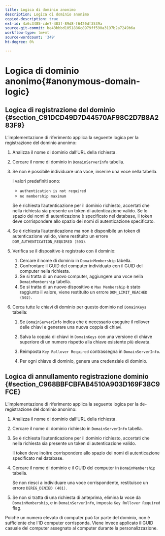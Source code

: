 ```yaml
---
title: Logica di dominio anonimo
description: Logica di dominio anonimo
copied-description: true
exl-id: 4a6c3485-cde7-403f-89d8-f6420df3539a
source-git-commit: be43bbbd1051886c8979ff590a3197b2a7249b6a
workflow-type: tm+mt
source-wordcount: '349'
ht-degree: 0%

---
```


# Logica di dominio anonimo{#anonymous-domain-logic}

## Logica di registrazione del dominio {#section_C91DCD49D7D44570AF98C2D7B8A283F9}

L’implementazione di riferimento applica la seguente logica per la registrazione del dominio anonimo:

1. Analizza il nome di dominio dall’URL della richiesta.
1. Cercare il nome di dominio in `DomainServerInfo` tabella.
1. Se non è possibile individuare una voce, inserire una voce nella tabella.

   I valori predefiniti sono:

   * `authentication is not required`
   * `no membership maximum`

   Se è richiesta l’autenticazione per il dominio richiesto, accertati che nella richiesta sia presente un token di autenticazione valido. Se lo spazio dei nomi di autenticazione è specificato nel database, il token deve corrispondere allo spazio dei nomi di autenticazione specificato.
1. Se è richiesta l’autenticazione ma non è disponibile un token di autenticazione valido, viene restituito un errore `DOM_AUTHENTICATION_REQUIRED (503)`.
1. Verifica se il dispositivo è registrato con il dominio:

   1. Cercare il nome di dominio in `DomainMembership` tabella.
   1. Confrontare il GUID del computer individuato con il GUID del computer nella richiesta.
   1. Se si tratta di un nuovo computer, aggiungere una voce nella `DomainMembership` tabella.
   1. Se si tratta di un nuovo dispositivo e `Max Membership` è stato raggiunto il valore, viene restituito un errore `DOM_LIMIT_REACHED (502)`.

1. Cerca tutte le chiavi di dominio per questo dominio nel `DomainKeys` tabella:

   1. Se `DomainServerInfo` indica che è necessario eseguire il rollover delle chiavi e generare una nuova coppia di chiavi.
   1. Salva la coppia di chiavi in `DomainKeys` con una versione di chiave superiore di un numero rispetto alla chiave esistente più elevata.
   1. Reimposta `Key Rollover Required` contrassegna in `DomainServerInfo`.

   1. Per ogni chiave di dominio, genera una credenziale di dominio.

## Logica di annullamento registrazione dominio {#section_C968BBFCBFAB4510A903D169F38C9FCE}

L’implementazione di riferimento applica la seguente logica per la de-registrazione del dominio anonimo:

1. Analizza il nome di dominio dall’URL della richiesta.
1. Cercare il nome di dominio richiesto in `DomainServerInfo` tabella.
1. Se è richiesta l’autenticazione per il dominio richiesto, accertati che nella richiesta sia presente un token di autenticazione valido.

   Il token deve inoltre corrispondere allo spazio dei nomi di autenticazione specificato nel database.
1. Cercare il nome di dominio e il GUID del computer in `DomainMembership` tabella.

   Se non riesci a individuare una voce corrispondente, restituisce un errore `DEREG_DENIED (401)`.

1. Se non si tratta di una richiesta di anteprima, elimina la voce da `DomainMembership`, e in `DomainServerInfo`, imposta `Key Rollover Required` flag.

Poiché un numero elevato di computer può far parte del dominio, non è sufficiente che l&#39;ID computer corrisponda. Viene invece applicato il GUID casuale del computer assegnato al computer durante la personalizzazione.
